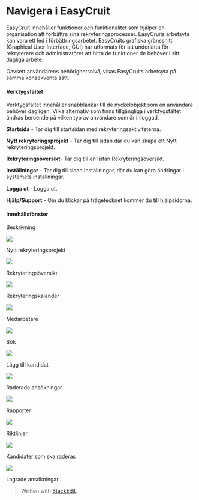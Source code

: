 # Navigera i EasyCruit

EasyCruit innehåller funktioner och funktionalitet som hjälper en organisation att förbättra sina rekryteringsprocesser. EasyCruits arbetsyta kan vara ett led i förbättringsarbetet. EasyCruits grafiska gränssnitt (Graphical User Interface, GUI) har utformats för att underlätta för rekryterare och administratörer att hitta de funktioner de behöver i sitt dagliga arbete.

Oavsett användarens behörighetsnivå, visas EasyCruits arbetsyta på samma konsekventa sätt.

#### Verktygsfältet

Verktygsfältet innehåller snabblänkar till de nyckelobjekt som en användare behöver dagligen. Vilka alternativ som finns tillgängliga i verktygsfältet ändras beroende på vilken typ av användare som är inloggad.

**Startsida** - Tar dig till startsidan med rekryteringsaktiviteterna.

**Nytt rekryteringsprojekt** - Tar dig till sidan där du kan skapa ett  Nytt rekryteringsprojekt.

**Rekryteringsöversikt**- Tar dig till en listan  Rekryteringsöversikt.

**Inställningar** - Tar dig till sidan Inställningar, där du kan göra ändringar i systemets inställningar.

**Logga ut** - Logga ut.

**Hjälp/Support** - Om du klickar på frågetecknet kommer du till hjälpsidorna.

#### Innehållsfönster

Beskrivning

![](../Resources/Images/new_vacancy.jpg)

Nytt rekryteringsprojekt

![](../Resources/Images/vacancy_list.jpg)

Rekryteringsöversikt

![](../Resources/Images/recruitment_calendar.jpg)

Rekryteringskalender

![](../Resources/Images/employees.jpg)

Medarbetare

![](../Resources/Images/search.jpg)

Sök

![](../Resources/Images/add_candidate.jpg)

Lägg till kandidat

![](../Resources/Images/deleted_applications.jpg)

Raderade ansökningar

![](../Resources/Images/reports.jpg)

Rapporter

![](../Resources/Images/guidelines.jpg)

Riktlinjer

![](../Resources/Images/candidates_to_be_deleted.jpg)

Kandidater som ska raderas

![](../Resources/Images/stored_applications.jpg)

Lagrade ansökningar
> Written with [StackEdit](https://stackedit.io/).
<!--stackedit_data:
eyJkaXNjdXNzaW9ucyI6eyJ3WHRobk5DcGd6ZDZoelVaIjp7In
N0YXJ0Ijo0OTQsImVuZCI6NTA4LCJ0ZXh0IjoiIVtDbG9zZWRd
KC4uL1NraW5zL0RlZmF1bHQvU3R5bGVzaGVldHMvSW1hZ2VzL3
RyYW5zcGFyZW50LmdpZilWZXJrdHlnc2bDpGx0ZXQifSwiZXp5
NVIxejFtVnZzSnlPdiI6eyJzdGFydCI6MTE4NSwiZW5kIjoxMj
AxLCJ0ZXh0IjoiIVtDbG9zZWRdKC4uL1NraW5zL0RlZmF1bHQv
U3R5bGVzaGVldHMvSW1hZ2VzL3RyYW5zcGFyZW50LmdpZilDbG
9zZWRJbm5laMOlbGxzZsO24oCmIn0sIk1JWEUxNHNtaW5QMnIw
Q0YiOnsic3RhcnQiOjEyNTgsImVuZCI6MTI4MiwidGV4dCI6Ik
55dHQgcmVrcnl0ZXJpbmdzcHJvamVrdCJ9LCJ0aTB4QmJ6bXp3
TG9zRzBxIjp7InN0YXJ0IjoxMzI3LCJlbmQiOjEzNDcsInRleH
QiOiJSZWtyeXRlcmluZ3PDtnZlcnNpa3QifX0sImNvbW1lbnRz
Ijp7IjRwaFVMczYyRzBsaFlLYzEiOnsiZGlzY3Vzc2lvbklkIj
oid1h0aG5OQ3BnemQ2aHpVWiIsInN1YiI6ImdoOjkzNTE2ODQx
IiwidGV4dCI6IiFbQ2xvc2VkXSguLi9Ta2lucy9EZWZhdWx0L1
N0eWxlc2hlZXRzL0ltYWdlcy90cmFuc3BhcmVudC5naWYpVmVy
a3R5Z3Nmw6RsdGV0IiwiY3JlYXRlZCI6MTYzNjEwMjMwNzY5MH
0sIkhWQjFKWThvcWJGekt3UVYiOnsiZGlzY3Vzc2lvbklkIjoi
ZXp5NVIxejFtVnZzSnlPdiIsInN1YiI6ImdoOjkzNTE2ODQxIi
widGV4dCI6IiFbQ2xvc2VkXSguLi9Ta2lucy9EZWZhdWx0L1N0
eWxlc2hlZXRzL0ltYWdlcy90cmFuc3BhcmVudC5naWYpQ2xvc2
VkSW5uZWjDpWxsc2bDtm5zdGVyIiwiY3JlYXRlZCI6MTYzNjEw
MjQxMTMyOH0sIlRweEdVN0JwSjhwMGRBQmwiOnsiZGlzY3Vzc2
lvbklkIjoiTUlYRTE0c21pblAycjBDRiIsInN1YiI6ImdoOjkz
NTE2ODQxIiwidGV4dCI6IiFbXSguLi9SZXNvdXJjZXMvSW1hZ2
VzL25ld192YWNhbmN5LmpwZykiLCJjcmVhdGVkIjoxNjM2MTAy
NDU5NzI2fSwieGJVOHJaSVA1N3BoQW9VMyI6eyJkaXNjdXNzaW
9uSWQiOiJ0aTB4QmJ6bXp3TG9zRzBxIiwic3ViIjoiZ2g6OTM1
MTY4NDEiLCJ0ZXh0IjoiIVtdKC4uL1Jlc291cmNlcy9JbWFnZX
MvdmFjYW5jeV9saXN0LmpwZykiLCJjcmVhdGVkIjoxNjM2MTAy
NDc0NTkxfX0sImhpc3RvcnkiOlstMTk2NzU0MDM4M119
-->